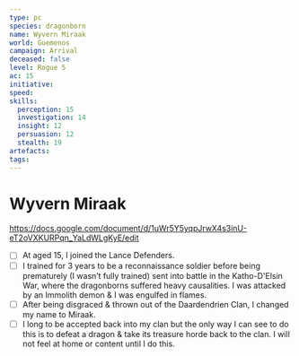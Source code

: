 ```yaml
---
type: pc
species: dragonborn
name: Wyvern Miraak
world: Guemenos
campaign: Arrival
deceased: false
level: Rogue 5
ac: 15
initiative: 
speed:
skills:
  perception: 15
  investigation: 14
  insight: 12
  persuasion: 12
  stealth: 19
artefacts:
tags:
---
```


# Wyvern Miraak

https://docs.google.com/document/d/1uWr5Y5yqpJrwX4s3inU-eT2oVXKURPqn_YaLdWLgKyE/edit

- [ ] At aged 15, I joined the Lance Defenders.
- [ ] I trained for 3 years to be a reconnaissance soldier before being prematurely (I wasn’t fully trained) sent into battle in the Katho-D'Elsin War, where the dragonborns suffered heavy causalities. I was attacked by an Immolith demon & I was engulfed in flames.
- [ ] After being disgraced & thrown out of the Daardendrien Clan, I changed my name to Miraak.
- [ ] I long to be accepted back into my clan but the only way I can see to do this is to defeat a dragon & take its treasure horde back to the clan. I will not feel at home or content until I do this.
